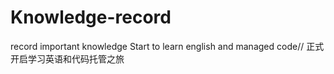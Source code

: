 # Knowledge-record
record  important knowledge
Start to learn english and managed code// 正式开启学习英语和代码托管之旅
